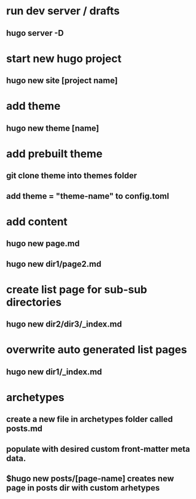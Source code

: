 # run dev server / drafts
## hugo server -D

# start new hugo project
## hugo new site [project name]

# add theme
## hugo new theme [name]

# add prebuilt theme
## git clone theme into themes folder
## add theme = "theme-name" to config.toml

# add content
## hugo new page.md
## hugo new dir1/page2.md

# create list page for sub-sub directories
## hugo new dir2/dir3/_index.md

# overwrite auto generated list pages
## hugo new dir1/_index.md

# archetypes
## create a new file in archetypes folder called posts.md
## populate with desired custom front-matter meta data. 
## $hugo new posts/[page-name] creates new page in posts dir with custom arhetypes
